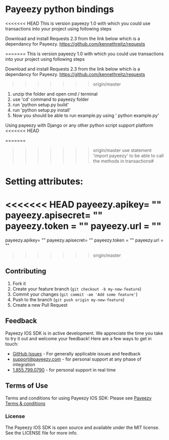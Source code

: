 # Payeezy python bindings

<<<<<<< HEAD
This is version payeezy 1.0 with which you could use transactions into your project using following steps

 Download and install Requests 2.3 from the link below which is a dependancy for Payeezy.
 https://github.com/kennethreitz/requests
 
=======
 This is version payeezy 1.0 with which you could use transactions into your project using following steps
 
 Download and install Requests 2.3 from the link below which is a dependancy for Payeezy.
 https://github.com/kennethreitz/requests

>>>>>>> origin/master
 1. unzip the folder and open cmd / terminal
 2. use 'cd' command to payeezy folder
 3. run 'python setup.py build'
 4. run 'python setup.py install'
 5. Now you should be able to run example.py using ' python example.py'

 Using payeezy with Django or any other python script support platform
<<<<<<< HEAD
 
=======
>>>>>>> origin/master
 use statement 'import payeezy' to be able to call the methods in transactions#

# Setting attributes:

<<<<<<< HEAD
 payeezy.apikey= ""
 payeezy.apisecret= ""
 payeezy.token = ""
 payeezy.url = "" 
=======
payeezy.apikey= ""
payeezy.apisecret= ""
payeezy.token = ""
payeezy.url = "" 
>>>>>>> origin/master

## Contributing

1. Fork it 
2. Create your feature branch (`git checkout -b my-new-feature`)
3. Commit your changes (`git commit -am 'Add some feature'`)
4. Push to the branch (`git push origin my-new-feature`)
5. Create a new Pull Request  


## Feedback

Payeezy IOS SDK is in active development. We appreciate the time you take to try it out and welcome your feedback!
Here are a few ways to get in touch:
* [GitHub Issues](https://github.com/payeezy/payeezy/issues) - For generally applicable issues and feedback
* support@payeezy.com - for personal support at any phase of integration
* [1.855.799.0790](tel:+18557990790)  - for personal support in real time 

## Terms of Use

Terms and conditions for using Payeezy IOS SDK: Please see [Payeezy Terms & conditions](https://developer.payeezy.com/terms-use)
 
### License
The Payeezy IOS SDK is open source and available under the MIT license. See the LICENSE file for more info.
